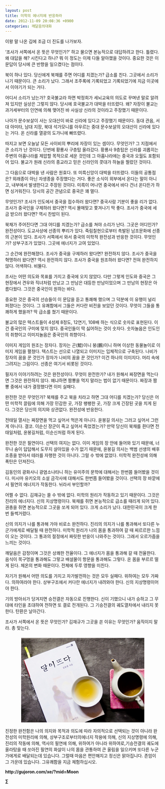 ```yaml
---
layout: post
title: 미학의 에너지에 반응하라
date: 2012-11-09 20:08:36 +0900
categories: 깨달음의대화
---
```

이왕 말 나온 김에 조금 더 진도를 나가보자. 

 ‘조사가 서쪽에서 온 뜻은 무엇인가?’ 하고 물으면 본능적으로 대답하려고 한다. 틀렸다. 왜 대답을 해? 시킨다고 하나? 뭐 이 정도는 이제 다들 알아챘을 것이다. 중요한 것은 이 문답이 당시에 큰 반향을 일으켰다는 점이다. 

 북이 하나 있다. 당신에게 북채를 주면 어디를 치겠는가? 급소를 친다. 그곳에서 소리가 나기 때문이다. 큰 소리가 났다. 그래서 조주록에 기록되었고 기록되었기에 지금 이곳에서 이야기가 되는 거다. 

 어디서 소리가 났는가? 호국불교라 하면 박정희가 세뇌교육의 의도로 꾸며낸 말로 알려져 있지만 실상은 그렇지 않다. 당시에 호국불교가 대박을 터뜨렸다. 왜? 자장이 불교는 과거세부터의 인연에 의해 맺어진 바 사실상 신라의 것이라고 주장했기 때문이다. 

 나아가 문수보살이 사는 오대산이 바로 신라에 있다고 주장했기 때문이다. 동대 관음, 서대 아미타, 남대 지장, 북대 석가모니를 아우르는 중대 문수보살의 오대산이 신라에 있다는 거다. 온 신라를 열광의 도가니에 빠뜨렸다. 

 따지고 보면 오늘날 모든 사이비의 뿌리에 자장이 있는 셈이다. 무엇인가? 그 지점에서 큰 소리가 난 것이다. 단번에 황룡사 구층탑 올라갔다. 황룡사 9층탑은 신라를 괴롭히는 주변의 아홉나라를 제압할 목적으로 세운 것인데 그 아홉나라에는 중국과 오월도 포함되어 있다. 불교가 원래 신라의 종교라고 믿은 신라인의 콧대가 하늘을 찔렀던 것이다. 

 그 다음으로 대박을 낸 사람은 원효다. 또 미륵신앙이 대박을 터뜨렸다. 이들의 공통점은? 외래종이 아닌 자생종을 주장했다는 거다. 좋은 소식이 외부에서 온다는 말이 아니고, 내부에서 발생한다고 주장된 것이다. 미륵이 머나먼 중국에서 바다 건너 온다든가 하면 싱거워진다. 당시의 공간 관념으로 중국은 꽤 멀다. 

 무엇인가? 조사가 인도에서 중국을 접수하러 왔다면? 중국사람 기분이 좋을 리가 없다. 조사가 중국인을 구제하러 왔다면? 역시 몰매맞고 쫓겨나기 딱 좋다. 조사가 중국에 세금 받으러 왔다면? 역시 찬밥이 된다. 

 북채가 주어진다면 그대 어디를 치겠는가? 급소를 쳐야 소리가 난다. 그곳은 어디인가? 완전성이다. 도교사상에 선종의 뿌리가 있다. 죽림칠현으로부터 촉발된 남조문화에 선종의 근본이 있다. 조사가 서쪽에서 와서 중국의 미학적 완전성과 반응한 것이다. 무엇인가? 상부구조가 있었다. 그곳에 에너지가 고여 있었다. 

 그 순간에 완전해졌다. 조사가 중국을 구제하러 왔다면? 완전하지 않다. 조사가 중국을 혁명하러 왔다면? 역시 완전하지 않다. 조사가 중국을 원조하러 왔다면? 전혀 완전하지 않다. 어색하다. 비뚤다. 

 조사는 어떤 의도와 목표를 가지고 중국에 오지 않았다. 다만 그렇게 인도와 중국은 그 현장에서 견우와 직녀처럼 만났고 그 만남은 대등한 만남이었으며 그 만남의 현장은 아름다웠다. 그것은 중국인이 원하는 바다. 

 중요한 것은 중국의 선승들이 이 문답을 듣고 통쾌해 했으며 그 덕분에 이 유행이 널리 퍼졌다는 것이다. 그 유쾌함에서 그들은 커다란 비전을 보았던 것이다. 무엇이 그들을 통쾌하게 했을까? 딱 급소를 쳤기 때문이다. 

 불교의 많은 텍스트들이 4성제 8정도, 12연기, 108배 하는 식으로 숫자로 표현된다. 이건 중국인의 구미에 맞지 않다. 중국인들이 딱 싫어하는 것이 숫자다. 숫자놀음은 인도인의 취향이고 이미지놀음은 중국인의 취향이다. 

 이미지 게임의 원조는 장자다. 장자는 곤(鯤)이니 붕(鵬)이니 하며 이상한 동물놀이로 이미지 게임을 펼쳤다. 텍스트는 선으로 나열되고 이미지는 입체적으로 구축된다. 나비가 장자의 꿈을 꾼 것인가 장자가 나비의 꿈을 꾼 것인가? 이건 하나의 이미지다. 머리 속에 그려지는 그림이다. 선종은 여기서 비롯된 것이다. 

 필자가 이야기하려는 것은 완전성이다. 무엇이 완전한가? 내가 원해서 짜장면을 먹는다면 그것은 완전하지 않다. 왜냐하면 짬뽕을 먹지 말라는 법이 없기 때문이다. 짜장과 짬뽕 중에서 내가 결정했다면 이미 실패다. 

 완전한 것은 무엇인가? 북채를 주고 북을 치라고 하면 그대 어디를 치겠는가? 당신은 어떤 미학적 끌림에 의해 가장 민감한 곳, 가장 팽팽한 곳, 가장 크게 긴장된 곳을 치게 된다. 그것은 당신의 의지와 상관없다. 완전성에 반응한다. 

 전태일 열사는 짜장면을 먹고 싶어서 먹은게 아니다. 윤봉길 의사는 그러고 싶어서 그런게 아니다. 결코. 이순신 장군이 죽고 싶어서 죽었겠는가? 만약 당신이 북채를 쥔다면 전태일처럼, 윤봉길처럼, 이순신처럼 하게 된다. 

 완전한 것은 필연이다. 선택의 여지는 없다. 이미 게임의 장 안에 들어와 있기 때문에, 너무나 숨이 답답해서 도무지 살아있을 수가 없기 때문에, 윤봉길 의사는 백범 선생의 배후조종을 받아서 테러를 자행한 것이 아니다. 그럴 수 밖에 없었다. 미학적 완전성에 의해 폭탄은 던져진다. 

 김동인의 광화사니 광염소나타니 하는 유미주의 문학에 대해서는 한번쯤 들어봤을 것이다. 미시마 유키오의 소설 금각사에 대해서도 한번쯤 들어봤을 것이다. 선택의 장 바깥에서 필연의 에너지가 작동한다. 뉘라서 부인할까? 

 어쩔 수 없다. 김재규는 쏠 수 밖에 없다. 미학의 원리가 작동하고 있기 때문이다. 그것은 진리의 에너지다. 신의 지상명령이다. 북채를 쥐면 본능적으로 급소를 때리게 되어 있다. 권총을 쥐면 본능적으로 그곳을 쏘게 되어 있다. 크게 소리가 났다. 대한민국이 크게 한 번 들썩거렸다. 

 신의 의지가 나를 통과해 가야 비로소 완전하다. 진리의 의지가 나를 통과해서 또다른 누군가에게로 배달될 때 완전하다. 미학적 원리가 나의 몸을 통과하여 갈 때 찌르르한 느낌이 오는 것이다. 그 통과의 절정에서 짜릿한 반응이 나와주는 것이다. 그래서 오르가즘을 느끼는 것이다. 

 깨달음은 감정이며 그것은 상쾌한 전율이다. 그 에너지가 몸을 통과해 갈 때 전율한다. 음식이 목구멍을 통과해도 그렇고 배설물이 항문을 통과해도 그렇다. 온 몸을 부르르 떨게 된다. 체온의 변화 때문이다. 전체에 두루 영향을 미친다. 

 자기가 원해서 어떤 의도를 가지고 자가발전하는 것은 모두 실패다. 위하여는 모두 가짜다. 의하여라야 한다. 상부구조에서 커다란 에너지가 내려와야 한다. 신의 지상명령이어야 한다. 

 기의 방아쇠가 당겨지면 승전결은 자동으로 진행한다. 신이 기했으니 내가 승하고 그 무대에 타인을 초대하여 전하면 또 결로 전개된다. 그 기승전결의 궤도열차에서 내리지 못한다. 탄환은 날아간다. 

 조사가 서쪽에서 온 뜻은 무엇인가? 김재규가 그곳을 쏜 이유는 무엇인가? 움직이지 말라. 총 맞는다. 





 ###


  




<p align="center">
  <a href="?mid=Moon"><img alt="345678.jpg" src="files/attach/images/198/187/283/345678.jpg" width="400" height="273" /> <br /></a> 
  
  <p>
  </p>
  
  <p>
    진정한 완전함은 나의 의지와 목적과 의도에 따라 자의적으로 선택되는 것이 아니라 완전성의 미학원리에 의해, 상부구조로부터의에너지 작용에 의해, 신의 지상명령에 의해, 진리의 작동에 의해, 역사의 필연에 의해, 위하여가 아니라 위하여로,기승전결의 궤도에 올라탔을 때 쏘아진 필연의 화살이 나의 몸을 관통하여 큰 울림을 일으키며 또다른 누군가에게로 배달되는데 있습니다. 그럴때 마음은 편안해지고 정신은 맑아집니다. 존엄이 그 가운데 있습니다. 그유쾌함을 지금 체험하십시오.
  </p>
  
  <p>
  </p>
  
  <p>
  </p>
  
  <p>
  </p>
  
  <p>
    <b>http://gujoron.com/xe/?mid=Moon </b><br />
  </p>
  
  <p>
    <b>∑</b> <br /><br />
  </p>
  
  <p>
  </p>
  
  <p>
  </p>
  
  <p>
  </p>
  
  <p>
  </p>
  
  <p>
  </p>
  
  <p>
  </p>
  
  <p>
  </p>
  
  <p>
  </p>
</p>
